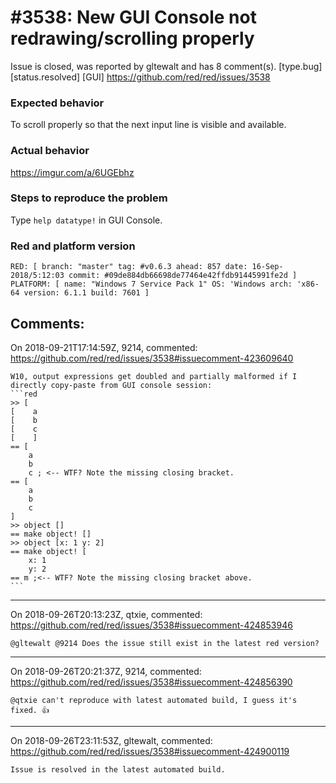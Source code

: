 
#3538: New GUI Console not redrawing/scrolling properly
================================================================================
Issue is closed, was reported by gltewalt and has 8 comment(s).
[type.bug] [status.resolved] [GUI]
<https://github.com/red/red/issues/3538>

### Expected behavior
To scroll properly so that the next input line is visible and available.
### Actual behavior
https://imgur.com/a/6UGEbhz
### Steps to reproduce the problem
Type `help datatype!` in GUI Console.
### Red and platform version
```
RED: [ branch: "master" tag: #v0.6.3 ahead: 857 date: 16-Sep-2018/5:12:03 commit: #09de884db66698de77464e42ffdb91445991fe2d ]
PLATFORM: [ name: "Windows 7 Service Pack 1" OS: 'Windows arch: 'x86-64 version: 6.1.1 build: 7601 ]
```


Comments:
--------------------------------------------------------------------------------

On 2018-09-21T17:14:59Z, 9214, commented:
<https://github.com/red/red/issues/3538#issuecomment-423609640>

    W10, output expressions get doubled and partially malformed if I directly copy-paste from GUI console session:
    ```red
    >> [
    [    a
    [    b
    [    c
    [    ]
    == [
        a 
        b 
        c ; <-- WTF? Note the missing closing bracket.
    == [
        a 
        b 
        c
    ]
    >> object []
    == make object! []
    >> object [x: 1 y: 2]
    == make object! [
        x: 1
        y: 2
    == m ;<-- WTF? Note the missing closing bracket above.
    ```

--------------------------------------------------------------------------------

On 2018-09-26T20:13:23Z, qtxie, commented:
<https://github.com/red/red/issues/3538#issuecomment-424853946>

    @gltewalt @9214 Does the issue still exist in the latest red version?

--------------------------------------------------------------------------------

On 2018-09-26T20:21:37Z, 9214, commented:
<https://github.com/red/red/issues/3538#issuecomment-424856390>

    @qtxie can't reproduce with latest automated build, I guess it's fixed. 👍 

--------------------------------------------------------------------------------

On 2018-09-26T23:11:53Z, gltewalt, commented:
<https://github.com/red/red/issues/3538#issuecomment-424900119>

    Issue is resolved in the latest automated build.

